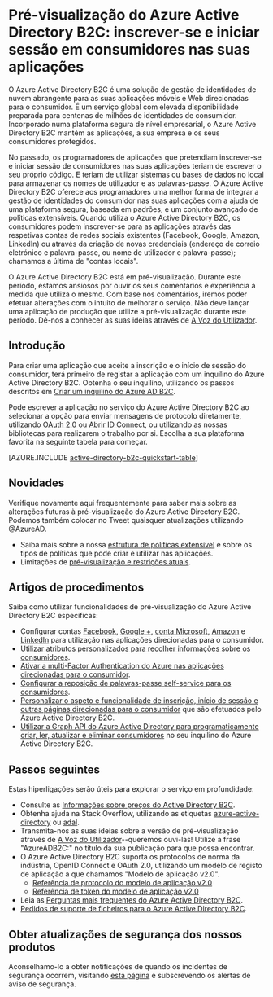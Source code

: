 <properties
    pageTitle="Pré-visualização do Azure Active Directory B2C: Descrição geral | Microsoft Azure"
    description="Desenvolver aplicações direcionadas para o consumidor com o Azure Active Directory B2C"
    services="active-directory-b2c"
    documentationCenter=""
    authors="swkrish"
    manager="msmbaldwin"
    editor="bryanla"/>

<tags
    ms.service="active-directory-b2c"
    ms.workload="identity"
    ms.tgt_pltfrm="na"
    ms.devlang="na"
    ms.topic="hero-article"
    ms.date="06/06/2016"
    ms.author="swkrish"/>

# Pré-visualização do Azure Active Directory B2C: inscrever-se e iniciar sessão em consumidores nas suas aplicações

O Azure Active Directory B2C é uma solução de gestão de identidades de nuvem abrangente para as suas aplicações móveis e Web direcionadas para o consumidor. É um serviço global com elevada disponibilidade preparada para centenas de milhões de identidades de consumidor. Incorporado numa plataforma segura de nível empresarial, o Azure Active Directory B2C mantém as aplicações, a sua empresa e os seus consumidores protegidos.

No passado, os programadores de aplicações que pretendiam inscrever-se e iniciar sessão de consumidores nas suas aplicações teriam de escrever o seu próprio código. E teriam de utilizar sistemas ou bases de dados no local para armazenar os nomes de utilizador e as palavras-passe. O Azure Active Directory B2C oferece aos programadores uma melhor forma de integrar a gestão de identidades do consumidor nas suas aplicações com a ajuda de uma plataforma segura, baseada em padrões, e um conjunto avançado de políticas extensíveis. Quando utiliza o Azure Active Directory B2C, os consumidores podem inscrever-se para as aplicações através das respetivas contas de redes sociais existentes (Facebook, Google, Amazon, LinkedIn) ou através da criação de novas credenciais (endereço de correio eletrónico e palavra-passe, ou nome de utilizador e palavra-passe); chamamos a última de "contas locais".

O Azure Active Directory B2C está em pré-visualização. Durante este período, estamos ansiosos por ouvir os seus comentários e experiência à medida que utiliza o mesmo. Com base nos comentários, iremos poder efetuar alterações com o intuito de melhorar o serviço.  Não deve lançar uma aplicação de produção que utilize a pré-visualização durante este período. Dê-nos a conhecer as suas ideias através de [A Voz do Utilizador](https://feedback.azure.com/forums/169401-azure-active-directory/).

## Introdução

Para criar uma aplicação que aceite a inscrição e o início de sessão do consumidor, terá primeiro de registar a aplicação com um inquilino do Azure Active Directory B2C. Obtenha o seu inquilino, utilizando os passos descritos em [Criar um inquilino do Azure AD B2C](active-directory-b2c-get-started.md).

Pode escrever a aplicação no serviço do Azure Active Directory B2C ao selecionar a opção para enviar mensagens de protocolo diretamente, utilizando [OAuth 2.0](active-directory-b2c-reference-protocols.md#oauth2-authorization-code-flow) ou [Abrir ID Connect](active-directory-b2c-reference-protocols.md#openid-connect-sign-in-flow), ou utilizando as nossas bibliotecas para realizarem o trabalho por si. Escolha a sua plataforma favorita na seguinte tabela para começar.

[AZURE.INCLUDE [active-directory-b2c-quickstart-table](../../includes/active-directory-b2c-quickstart-table.md)]

## Novidades

Verifique novamente aqui frequentemente para saber mais sobre as alterações futuras à pré-visualização do Azure Active Directory B2C. Podemos também colocar no Tweet quaisquer atualizações utilizando @AzureAD.

- Saiba mais sobre a nossa [estrutura de políticas extensível](active-directory-b2c-reference-policies.md) e sobre os tipos de políticas que pode criar e utilizar nas aplicações.
- Limitações de [pré-visualização e restrições atuais](active-directory-b2c-limitations.md).

## Artigos de procedimentos

Saiba como utilizar funcionalidades de pré-visualização do Azure Active Directory B2C específicas:

- Configurar contas [Facebook](active-directory-b2c-setup-fb-app.md), [Google +](active-directory-b2c-setup-goog-app.md), [conta Microsoft](active-directory-b2c-setup-msa-app.md), [Amazon](active-directory-b2c-setup-amzn-app.md) e [LinkedIn](active-directory-b2c-setup-li-app.md) para utilização nas aplicações direcionadas para o consumidor.
- [Utilizar atributos personalizados para recolher informações sobre os consumidores](active-directory-b2c-reference-custom-attr.md).
- [Ativar a multi-Factor Authentication do Azure nas aplicações direcionadas para o consumidor](active-directory-b2c-reference-mfa.md).
- [Configurar a reposição de palavras-passe self-service para os consumidores](active-directory-b2c-reference-sspr.md).
- [Personalizar o aspeto e funcionalidade de inscrição, início de sessão e outras páginas direcionadas para o consumidor](active-directory-b2c-reference-ui-customization.md) que são efetuados pelo Azure Active Directory B2C.
- [Utilizar a Graph API do Azure Active Directory para programaticamente criar, ler, atualizar e eliminar consumidores](active-directory-b2c-devquickstarts-graph-dotnet.md) no seu inquilino do Azure Active Directory B2C.

## Passos seguintes

Estas hiperligações serão úteis para explorar o serviço em profundidade:

- Consulte as [Informações sobre preços do Active Directory B2C](https://azure.microsoft.com/pricing/details/active-directory-b2c/).
- Obtenha ajuda na Stack Overflow, utilizando as etiquetas [azure-active-directory](http://stackoverflow.com/questions/tagged/azure-active-directory) ou [adal](http://stackoverflow.com/questions/tagged/adal).
- Transmita-nos as suas ideias sobre a versão de pré-visualização através de [A Voz do Utilizador](https://feedback.azure.com/forums/169401-azure-active-directory/)--queremos ouvi-las! Utilize a frase "AzureADB2C:" no título da sua publicação para que possa encontrar.
- O Azure Active Directory B2C suporta os protocolos de norma da indústria, OpenID Connect e OAuth 2.0, utilizando um modelo de registo de aplicação a que chamamos "Modelo de aplicação v2.0".
  - [Referência de protocolo do modelo de aplicação v2.0](active-directory-b2c-reference-protocols.md)
  - [Referência de token do modelo de aplicação v2.0](active-directory-b2c-reference-tokens.md)
- Leia as [Perguntas mais frequentes do Azure Active Directory B2C](active-directory-b2c-faqs.md).
- [Pedidos de suporte de ficheiros para o Azure Active Directory B2C](active-directory-b2c-support.md).

## Obter atualizações de segurança dos nossos produtos

Aconselhamo-lo a obter notificações de quando os incidentes de segurança ocorrem, visitando [esta página](https://technet.microsoft.com/security/dd252948) e subscrevendo os alertas de aviso de segurança.



<!--HONumber=Jun16_HO2-->


